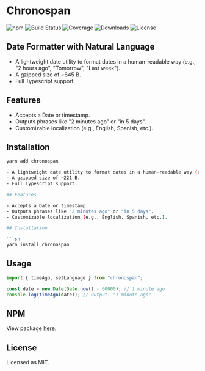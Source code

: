# Chronospan

![npm](https://img.shields.io/npm/v/chronospan)
![Build Status](https://github.com/orlovcs/chronospan/actions/workflows/ci.yml/badge.svg)
![Coverage](https://img.shields.io/codecov/c/github/orlovcs/chronospan)
![Downloads](https://img.shields.io/npm/dt/chronospan)
![License](https://img.shields.io/npm/l/chronospan)

## Date Formatter with Natural Language

- A lightweight date utility to format dates in a human-readable way (e.g., "2 hours ago", "Tomorrow", "Last week").
- A gzipped size of ~645 B.
- Full Typescript support.

## Features

- Accepts a Date or timestamp.
- Outputs phrases like "2 minutes ago" or "in 5 days".
- Customizable localization (e.g., English, Spanish, etc.).

## Installation

````sh
yarn add chronospan

- A lightweight date utility to format dates in a human-readable way (e.g., "2 hours ago", "Tomorrow", "Last week").
- A gzipped size of ~221 B.
- Full Typescript support.

## Features

- Accepts a Date or timestamp.
- Outputs phrases like "2 minutes ago" or "in 5 days".
- Customizable localization (e.g., English, Spanish, etc.).

## Installation

```sh
yarn install chronospan
````

## Usage

```ts
import { timeAgo, setLanguage } from "chronospan";

const date = new Date(Date.now() - 60000); // 1 minute ago
console.log(timeAgo(date)); // Output: "1 minute ago"
```

## NPM

View package [here](https://www.npmjs.com/package/chronospan).

## License

Licensed as MIT.
